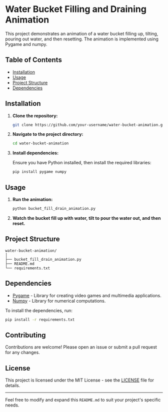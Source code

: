 # Water Bucket Filling and Draining Animation

This project demonstrates an animation of a water bucket filling up, tilting, pouring out water, and then resetting. The animation is implemented using Pygame and numpy.

## Table of Contents
- [Installation](#installation)
- [Usage](#usage)
- [Project Structure](#project-structure)
- [Dependencies](#dependencies)

## Installation

1. **Clone the repository:**

   ```bash
   git clone https://github.com/your-username/water-bucket-animation.git
   ```

2. **Navigate to the project directory:**

   ```bash
   cd water-bucket-animation
   ```

3. **Install dependencies:**

   Ensure you have Python installed, then install the required libraries:

   ```bash
   pip install pygame numpy
   ```

## Usage

1. **Run the animation:**

   ```bash
   python bucket_fill_drain_animation.py
   ```

2. **Watch the bucket fill up with water, tilt to pour the water out, and then reset.**

## Project Structure

```
water-bucket-animation/
│
├── bucket_fill_drain_animation.py
├── README.md
└── requirements.txt
```

## Dependencies

- [Pygame](https://www.pygame.org/) - Library for creating video games and multimedia applications.
- [Numpy](https://numpy.org/) - Library for numerical computations.

To install the dependencies, run:

```bash
pip install -r requirements.txt
```

## Contributing

Contributions are welcome! Please open an issue or submit a pull request for any changes.

## License

This project is licensed under the MIT License - see the [LICENSE](LICENSE) file for details.

---

Feel free to modify and expand this `README.md` to suit your project's specific needs.
